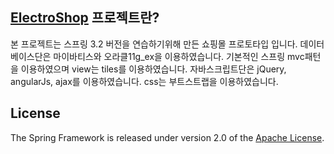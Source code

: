 
## [ElectroShop] 프로젝트란?
본 프로젝트는 스프링 3.2 버전을 연습하기위해 만든 쇼핑몰 프로토타입 입니다. 
데이터베이스단은 마이바티스와 오라클11g_ex을 이용하였습니다.
기본적인 스프링 mvc패턴을 이용하였으며 view는 tiles를 이용하였습니다.
자바스크립트단은 jQuery, angularJs, ajax를 이용하였습니다.
css는 부트스트랩을 이용하였습니다.


## License
The Spring Framework is released under version 2.0 of the [Apache License][].

[ElectroShop]: https://github.com/HDongR/electroShop
[Apache License]: http://www.apache.org/licenses/LICENSE-2.0
